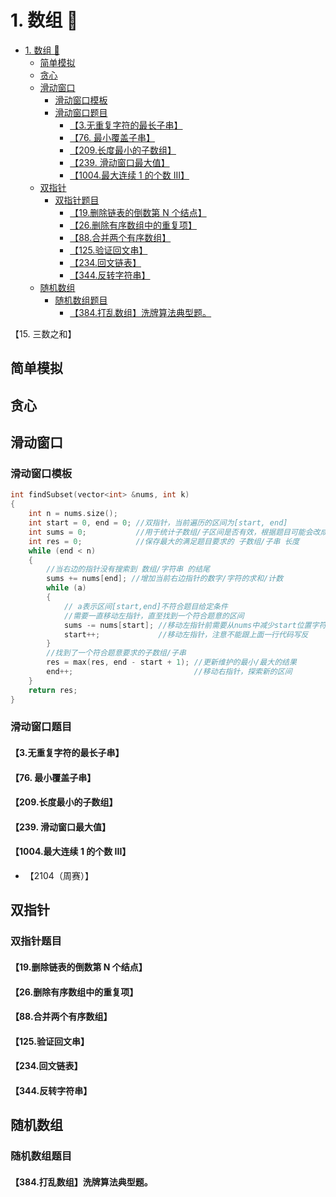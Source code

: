 # 1. 数组 🔢

- [1. 数组 🔢](#1-数组-)
  - [简单模拟](#简单模拟)
  - [贪心](#贪心)
  - [滑动窗口](#滑动窗口)
    - [滑动窗口模板](#滑动窗口模板)
    - [滑动窗口题目](#滑动窗口题目)
      - [【3.无重复字符的最长子串】](#3无重复字符的最长子串)
      - [【76. 最小覆盖子串】](#76-最小覆盖子串)
      - [【209.长度最小的子数组】](#209长度最小的子数组)
      - [【239. 滑动窗口最大值】](#239-滑动窗口最大值)
      - [【1004.最大连续 1 的个数 III】](#1004最大连续-1-的个数-iii)
  - [双指针](#双指针)
    - [双指针题目](#双指针题目)
      - [【19.删除链表的倒数第 N 个结点】](#19删除链表的倒数第-n-个结点)
      - [【26.删除有序数组中的重复项】](#26删除有序数组中的重复项)
      - [【88.合并两个有序数组】](#88合并两个有序数组)
      - [【125.验证回文串】](#125验证回文串)
      - [【234.回文链表】](#234回文链表)
      - [【344.反转字符串】](#344反转字符串)
  - [随机数组](#随机数组)
    - [随机数组题目](#随机数组题目)
      - [【384.打乱数组】洗牌算法典型题。](#384打乱数组洗牌算法典型题)

【15. 三数之和】

## 简单模拟

## 贪心

## 滑动窗口

### 滑动窗口模板

```c++
int findSubset(vector<int> &nums, int k)
{
    int n = nums.size();
    int start = 0, end = 0; //双指针，当前遍历的区间为[start, end]
    int sums = 0;           //用于统计子数组/子区间是否有效，根据题目可能会改成求和/计数
    int res = 0;            //保存最大的满足题目要求的 子数组/子串 长度
    while (end < n)
    {
        //当右边的指针没有搜索到 数组/字符串 的结尾
        sums += nums[end]; //增加当前右边指针的数字/字符的求和/计数
        while (a)
        {
            // a表示区间[start,end]不符合题目给定条件
            //需要一直移动左指针，直至找到一个符合题意的区间
            sums -= nums[start]; //移动左指针前需要从nums中减少start位置字符的求和/计数
            start++;             //移动左指针，注意不能跟上面一行代码写反
        }
        //找到了一个符合题意要求的子数组/子串
        res = max(res, end - start + 1); //更新维护的最小/最大的结果
        end++;                           //移动右指针，探索新的区间
    }
    return res;
}
```

### 滑动窗口题目

#### 【3.无重复字符的最长子串】

#### 【76. 最小覆盖子串】

#### 【209.长度最小的子数组】

#### 【239. 滑动窗口最大值】

#### 【1004.最大连续 1 的个数 III】

- 【2104（周赛）】

## 双指针

### 双指针题目

#### 【19.删除链表的倒数第 N 个结点】

#### 【26.删除有序数组中的重复项】

#### 【88.合并两个有序数组】

#### 【125.验证回文串】

#### 【234.回文链表】

#### 【344.反转字符串】

## 随机数组

### 随机数组题目
#### 【384.打乱数组】洗牌算法典型题。
